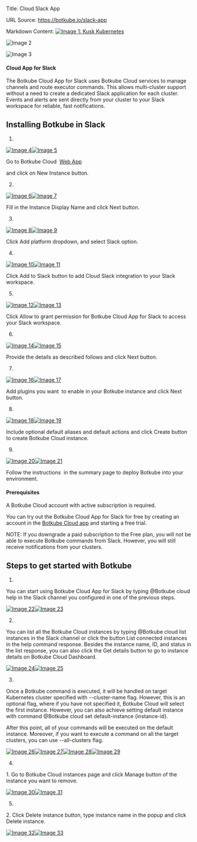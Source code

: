 Title: Cloud Slack App

URL Source: https://botkube.io/slack-app

Markdown Content:
[![Image 1: Kusk Kubernetes ](https://assets-global.website-files.com/633705de6adaa38599d8e258/6338148fa3f8a509639804fa_botkube-logo.svg)](https://botkube.io/)

![Image 2](https://assets-global.website-files.com/633705de6adaa38599d8e258/64e8e512edbae7755379b2fe_bk-slack-logo-hero-bg.webp)

![Image 3](https://assets-global.website-files.com/633705de6adaa38599d8e258/6500bcab958c3be57a5523a5_slack-logo-color.svg)

#### Cloud App for Slack

The Botkube Cloud App for Slack uses Botkube Cloud services to manage channels and route executor commands. This allows multi-cluster support without a need to create a dedicated Slack application for each cluster. Events and alerts are sent directly from your cluster to your Slack workspace for reliable, fast notifications.

Installing Botkube in Slack
---------------------------

1.

[![Image 4](https://assets-global.website-files.com/633705de6adaa38599d8e258/6500c008d898dab566f70d85_install-1.svg)![Image 5](https://assets-global.website-files.com/633705de6adaa38599d8e258/650214f73dc8a48ae4075f8f_magnifier.svg)](#)

Go to Botkube Cloud  [Web App](https://app.botkube.io/)

and click on New Instance button.

2.

[![Image 6](https://assets-global.website-files.com/633705de6adaa38599d8e258/6500c1702080a8b5a26efb6d_install-2.svg)![Image 7](https://assets-global.website-files.com/633705de6adaa38599d8e258/650214f73dc8a48ae4075f8f_magnifier.svg)](#)

Fill in the Instance Display Name and click Next button.

3.

[![Image 8](https://assets-global.website-files.com/633705de6adaa38599d8e258/6500c17b5527fae1a4c5bc57_install-3.svg)![Image 9](https://assets-global.website-files.com/633705de6adaa38599d8e258/650214f73dc8a48ae4075f8f_magnifier.svg)](#)

Click Add platform dropdown, and select Slack option.

4.

[![Image 10](https://assets-global.website-files.com/633705de6adaa38599d8e258/6500c191387a00b2b474e1b3_install-5.svg)![Image 11](https://assets-global.website-files.com/633705de6adaa38599d8e258/650214f73dc8a48ae4075f8f_magnifier.svg)](#)

Click Add to Slack button to add Cloud Slack integration to your Slack workspace.

5.

[![Image 12](https://assets-global.website-files.com/633705de6adaa38599d8e258/6500c4fab232b58125653577_install-6.svg)![Image 13](https://assets-global.website-files.com/633705de6adaa38599d8e258/650214f73dc8a48ae4075f8f_magnifier.svg)](#)

Click Allow to grant permission for Botkube Cloud App for Slack to access your Slack workspace.

6.

[![Image 14](https://assets-global.website-files.com/633705de6adaa38599d8e258/6500c505324fd1b24eeb1ab6_install-7.svg)![Image 15](https://assets-global.website-files.com/633705de6adaa38599d8e258/650214f73dc8a48ae4075f8f_magnifier.svg)](#)

Provide the details as described follows and click Next button.

7.

[![Image 16](https://assets-global.website-files.com/633705de6adaa38599d8e258/6500c510d21725cf9c03a0c9_install-8.svg)![Image 17](https://assets-global.website-files.com/633705de6adaa38599d8e258/650214f73dc8a48ae4075f8f_magnifier.svg)](#)

Add plugins you want  to enable in your Botkube instance and click Next button.

8.

[![Image 18](https://assets-global.website-files.com/633705de6adaa38599d8e258/6500c51cd898dab566fcb743_install-9.svg)![Image 19](https://assets-global.website-files.com/633705de6adaa38599d8e258/650214f73dc8a48ae4075f8f_magnifier.svg)](#)

Include optional default aliases and default actions and click Create button to create Botkube Cloud instance.

9.

[![Image 20](https://assets-global.website-files.com/633705de6adaa38599d8e258/6500c528a593ecc0b3dcfa98_install-10.svg)![Image 21](https://assets-global.website-files.com/633705de6adaa38599d8e258/650214f73dc8a48ae4075f8f_magnifier.svg)](#)

Follow the instructions  in the summary page to deploy Botkube into your environment.

#### Prerequisites

A Botkube Cloud account with active subscription is required.

You can try out the Botkube Cloud App for Slack for free by creating an account in the [Botkube Cloud app](https://app.botkube.io/) and starting a free trial.

NOTE: If you downgrade a paid subscription to the Free plan, you will not be able to execute Botkube commands from Slack. However, you will still receive notifications from your clusters.

Steps to get started with Botkube
---------------------------------

1.

You can start using Botkube Cloud App for Slack by typing @Botkube cloud help in the Slack channel you configured in one of the previous steps.

[![Image 22](https://assets-global.website-files.com/633705de6adaa38599d8e258/650b312e6823f3bf4930026a_step1-cloud-help_pr.svg)![Image 23](https://assets-global.website-files.com/633705de6adaa38599d8e258/650214f73dc8a48ae4075f8f_magnifier.svg)](#)

2.

You can list all the Botkube Cloud instances by typing @Botkube cloud list instances in the Slack channel or click the button List connected instances in the help command response. Besides the instance name, ID, and status in the list response, you can also click the Get details button to go to instance details on Botkube Cloud Dashboard.

[![Image 24](https://assets-global.website-files.com/633705de6adaa38599d8e258/650b321b09f2a16899841a41_step2-cloud-instance_pr.svg)![Image 25](https://assets-global.website-files.com/633705de6adaa38599d8e258/650214f73dc8a48ae4075f8f_magnifier.svg)](#)

3.

Once a Botkube command is executed, it will be handled on target Kubernetes cluster specified with \--cluster-name flag. However, this is an optional flag, where if you have not specified it, Botkube Cloud will select the first instance. However, you can also achieve setting default instance with command @Botkube cloud set default-instance {instance-id}.

After this point, all of your commands will be executed on the default instance. Moreover, if you want to execute a command on all the target clusters, you can use \--all-clusters flag.

[![Image 26](https://assets-global.website-files.com/633705de6adaa38599d8e258/650b3312250c2fba277c8242_step3-cloud-set-default_pr.svg)![Image 27](https://assets-global.website-files.com/633705de6adaa38599d8e258/650214f73dc8a48ae4075f8f_magnifier.svg)](#)[![Image 28](https://assets-global.website-files.com/633705de6adaa38599d8e258/650b338d0d105309da63525e_step3-5-cloud-command-all-clusters_pr.svg)![Image 29](https://assets-global.website-files.com/633705de6adaa38599d8e258/650214f73dc8a48ae4075f8f_magnifier.svg)](#)

4.

1\. Go to Botkube Cloud instances page and click Manage button of the instance you want to remove.

[![Image 30](https://assets-global.website-files.com/633705de6adaa38599d8e258/650b3581864c2eaa967f7417_step4-cloud_list_manage_pr.svg)![Image 31](https://assets-global.website-files.com/633705de6adaa38599d8e258/650214f73dc8a48ae4075f8f_magnifier.svg)](#)

5.

2\. Click Delete instance button, type instance name in the popup and click Delete instance.

[![Image 32](https://assets-global.website-files.com/633705de6adaa38599d8e258/650b35df6390bea044f2eb3b_step5-cloud_delete_pr.svg)![Image 33](https://assets-global.website-files.com/633705de6adaa38599d8e258/650214f73dc8a48ae4075f8f_magnifier.svg)](#)
